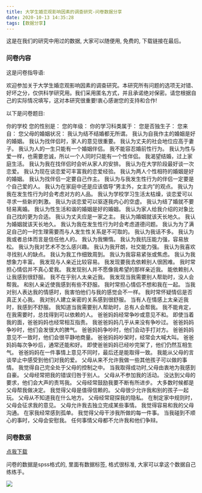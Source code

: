 ```yaml
---
title: 大学生婚恋观影响因素的调查研究-问卷数据分享
date: 2020-10-13 14:35:28
tags: [数据分享]
---
```


这是在我们的研究中用过的数据, 大家可以随便用, 免费的, 下载链接在最后。



<!--more -->

### 问卷内容

这是问卷指导语:

欢迎参加关于大学生婚恋观影响因素的调查研究。本研究所有问题的选项无对错、好坏之分，仅供科学研究用。我们采用匿名方式，并且承诺绝对保密。请您根据自己的实际情况填写，这对本研究很重要!衷心感谢您的支持和合作!

以下是问卷题目:

你的学校
您的性别是：
您的年级：
你的学习科类属于：
您是否独生子：
您来自：
您父母的婚姻状况：
我认为结不结婚都无所谓。
我认为自我作主的婚姻是好的婚姻。
我认为找伴侣时，家人的意见很重要。
我认为丈夫的社会地位应高于妻子。
我认为人的一生只能有一个婚姻伴侣。
我不能容忍婚前性行为。
我认为性与爱一样，也需要忠诚，所以一个人同时只能有一个性伴侣。
我渴望结婚，过上家庭生活。
我认为我在找伴侣时会听从家人的安排。
我认为在大学阶段最好谈一次恋爱。
我认为现在谈恋爱可丰富我的恋爱经验。
我认为两人个性相符的婚姻是好的婚姻。
我认为找伴侣一定要自己作主。
我认为与我发生性行为的伴侣一定要是个自己爱的人。
我认为在家庭中还是应该倡导“男主外，女主内”的观点。
我认为我在发生性行为时会考虑对方的人品。
我认为学校学习生活太枯燥，谈恋爱可以寻求一些新的刺激。
我认为谈恋爱可以驱逐我内心的空虚。
我认为结了婚就不要轻易离婚。
我认为性生活和谐的婚姻是好的婚姻。
我认为家人给我介绍的对象比自己找的更为合适。
我认为丈夫应是一家之主。
我认为婚姻就该天长地久。
我认为婚姻就该天长地久。
我认为我在发生性行为时会考虑道德问题。
我认为为了满足自己的一时生理需要而与人发生性关系是不可取的。
我认为我话不多。
我认为我或者总体而言是信任他人的。
我认为我懒惰。
我认为我抗压能力强，容易放松。
我认为我对艺术不怎么感兴趣。
我认为我开朗，社交能力强。
我认为我喜欢寻找别人的缺点。
我认为我工作细致周到。
我认为我容易紧张或焦虑。
我认为我想象力丰富。
我发现与人亲近比较容易。
我发现要我去依赖别人很困难。
我时常担心情侣并不真心爱我。
我发现别人并不愿像我希望的那样亲近我。
能依赖别人让我感到很舒服。
我不在乎别人太亲近我。
我发现当我需要别人帮助时，没人会帮我。
和别人亲近使我感到有些不舒服。
我时常担心情侣不想和我在一起。
当我对别人表达我的情感时，我害怕他们与我的感觉会不一样。
我时常怀疑情侣是否真正关心我。
我对别人建立亲密的关系感到很舒服。
当有人在情感上太亲近我时，我感到不舒服。
我知道当我需要别人帮助时，总有人会帮我。
我不能肯定，在我需要时，总找得到可以依赖的人。
爸爸妈妈经常争吵或意见不和。
即使当着我的面，爸爸妈妈也经常相互指责。
我爸爸妈妈几乎从来没有争吵过。
爸爸妈妈争吵时，他们会发很大的脾气。
爸爸妈妈争吵时，他们会动手打对方。
爸爸妈妈意见不一致时，他们会很平静地商量。
爸爸妈妈吵架时，经常会大喊大叫。
爸爸妈妈每次争吵后，通常还能和好。
即使爸爸妈妈已经吵完架了，他们仍然互相生气。
爸爸妈妈在一件事情上意见不同时，最后还是能取得一致。
我能从父母的言谈举止中感受到他们对我的爱。
父母从来不允许我做一些其他孩子可以做的事情。
我觉得自己完全处于父母的控制之中。
当我取得成功时,父母由衷地为我感到自豪。
父母经常把我的错误归咎于别人。
父母从不参加我的活动。
没达到父母的要求，他们会大声的责骂我。
父母经常鼓励我要不断有所进步。
大多数时候都是父母帮我做决定。
我觉得父母是值得信赖的。
父母很少允许我和别的孩子一起玩。
父母从不知道我在什么地方。
父母经常窥探我的隐私。
在制定家中规则时，父母会征求我的意见。
父母允许我去独立完成某些事情。
我觉得容易和我的父母沟通。
在家我经常感到孤单。
我觉得父母干涉我所做的每一件事。
当我碰到不顺心的事时，父母会安慰我。
任何事情父母都不允许我和他们争辩。

### 问卷数据

<a href="./data.sav">点我下载</a>

问卷的数据是spss格式的, 里面有数据标签, 格式很标准, 大家可以拿这个数据自己练练手。

<img src="./data.png">



